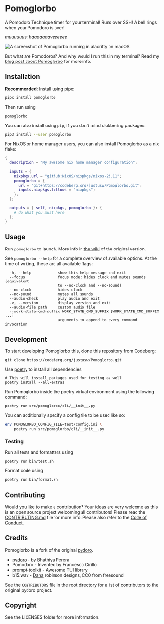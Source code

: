 <!--
SPDX-FileCopyrightText: 2023 Justus Perlwitz
SPDX-FileCopyrightText: 2024 Justus Perlwitz
SPDX-FileCopyrightText: 2021-2023 Bhatihya Perera

SPDX-License-Identifier: MIT
-->

# Pomoglorbo

A Pomodoro Technique timer for your terminal! Runs over SSH! A bell rings
when your Pomodoro is over!

_muuuuuust haaaaaaaveeeeee_

![A screenshot of Pomoglorbo running in alacritty on
macOS](docs/pomoglorbo.png)

But what are Pomodoros? And why would I run this in my terminal? Read my [blog
post about
Pomoglorbo](https://www.justus.pw/posts/2024-06-18-try-pomoglorbo.html) for
more info.

## Installation

__Recommended__: Install using
[pipx](https://pipx.pypa.io/stable/#install-pipx):

```bash
pipx install pomoglorbo
```

Then run using

```bash
pomoglorbo
```

You can also install using `pip`, if you don't mind clobbering packages:

```bash
pip3 install --user pomoglorbo
```

For NixOS or home manager users, you can also install Pomoglorbo as a nix
flake:

```nix
{
  description = "My awesome nix home manager configuration";

  inputs = {
    nixpkgs.url = "github:NixOS/nixpkgs/nixos-23.11";
    pomoglorbo = {
      url = "git+https://codeberg.org/justusw/Pomoglorbo.git";
      inputs.nixpkgs.follows = "nixpkgs";
    };
  };

  outputs = { self, nixpkgs, pomoglorbo }: {
    # do what you must here
  };
}
```

## Usage

Run `pomoglorbo` to launch. More info in [the
wiki](https://github.com/JaDogg/pydoro/wiki) of the original version.

See `pomoglorbo --help` for a complete overview of available options. At the
time of writing, these are all available flags:

<!--
pomoglorbo --help | sed '1,/options:/d'
-->

```
  -h, --help            show this help message and exit
  --focus               focus mode: hides clock and mutes sounds (equivalent
                        to --no-clock and --no-sound)
  --no-clock            hides clock
  --no-sound            mutes all sounds
  --audio-check         play audio and exit
  -v, --version         display version and exit
  --audio-file path     custom audio file
  --work-state-cmd-suffix WORK_STATE_CMD_SUFFIX [WORK_STATE_CMD_SUFFIX ...]
                        arguments to append to every command invocation
```

## Development

To start developing Pomoglorbo this, clone this repository from Codeberg:

```
git clone https://codeberg.org/justusw/Pomoglorbo.git
```

Use [poetry](https://python-poetry.org/docs/#installation) to install all
dependencies:

```
# This will install packages used for testing as well
poetry install --all-extras
```

Run Pomoglorbo inside the poetry virtual environment using the following command:

```bash
poetry run src/pomoglorbo/cli/__init__.py
```

You can additionally specify a config file to be used like so:

```bash
env POMOGLORBO_CONFIG_FILE=test/config.ini \
    poetry run src/pomoglorbo/cli/__init__.py
```

### Testing

Run all tests and formatters using

```bash
poetry run bin/test.sh
```

Format code using

```bash
poetry run bin/format.sh
```

## Contributing

Would you like to make a contribution? Your ideas are very welcome as this is
an open source project welcoming all contributors! Please read the
[CONTRIBUTING.md](CONTRIBUTING.md) file for more info. Please also refer to the
[Code of Conduct](CODE_OF_CONDUCT.md).

## Credits

Pomoglorbo is a fork of the original
[pydoro](https://github.com/JaDogg/pydoro).

- [pydoro](https://github.com/JaDogg/pydoro) - by Bhathiya Perera
- Pomodoro - Invented by Francesco Cirillo
- prompt-toolkit - Awesome TUI library
- b15.wav - [Dana](https://freesound.org/s/377639/) robinson designs,
  CC0 from freesound

See the `CONTRIBUTORS` file in the root directory for a list of contributors to
the original pydoro project.

## Copyright

See the LICENSES folder for more information.
